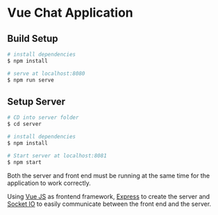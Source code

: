 # Vue Chat Application

## Build Setup

``` bash
# install dependencies
$ npm install

# serve at localhost:8080
$ npm run serve

```

## Setup Server

``` bash
# CD into server folder
$ cd server

# install dependencies
$ npm install

# Start server at localhost:8081
$ npm start

```
Both the server and front end must be running at the same time for the application to work correctly.

Using [Vue JS](https://vuejs.org/) as frontend framework, [Express](https://expressjs.com/) to create the server and [Socket IO](https://socket.io/) to easily communicate between the front end and the server.


